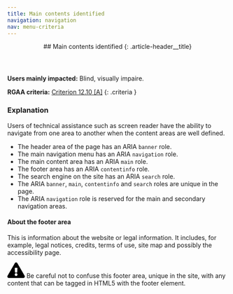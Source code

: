 ```yaml
---
title: Main contents identified
navigation: navigation
nav: menu-criteria
---
```


<header>
## Main contents identified
{: .article-header__title}
</header>

**Users mainly impacted:** Blind, visually impaire.

**RGAA criteria:** [Criterion 12.10 [A]](http://disic.github.io/rgaa_referentiel_en/criteria.html#crit-12-10)
{: .criteria }

### Explanation

Users of technical assistance such as screen reader have the ability to navigate from one area to another when the content areas are well defined.

* The header area of the page has an ARIA `banner` role.
* The main navigation menu has an ARIA `navigation` role.
* The main content area has an ARIA `main` role.
* The footer area has an ARIA `contentinfo` role.
* The search engine on the site has an ARIA `search` role.
* The ARIA `banner`, `main`, `contentinfo` and `search` roles are unique in the page.
* The ARIA `navigation` role is reserved for the main and secondary navigation areas.

#### About the footer area

This is information about the website or legal information. It includes, for example, legal notices, credits, terms of use, site map and possibly the accessibility page.

<div class="important">
<svg role="img" aria-label="Important" xmlns="http://www.w3.org/2000/svg" viewBox="0 0 576 512" width="40" height="36"><title>Important</title><path d="M569.517 440.013C587.975 472.007 564.806 512 527.94 512H48.054c-36.937 0-59.999-40.055-41.577-71.987L246.423 23.985c18.467-32.009 64.72-31.951 83.154 0l239.94 416.028zM288 354c-25.405 0-46 20.595-46 46s20.595 46 46 46 46-20.595 46-46-20.595-46-46-46zm-43.673-165.346l7.418 136c.347 6.364 5.609 11.346 11.982 11.346h48.546c6.373 0 11.635-4.982 11.982-11.346l7.418-136c.375-6.874-5.098-12.654-11.982-12.654h-63.383c-6.884 0-12.356 5.78-11.981 12.654z"/></svg>
Be careful not to confuse this footer area, unique in the site, with any content that can be tagged in HTML5 with the footer element.
</div>
